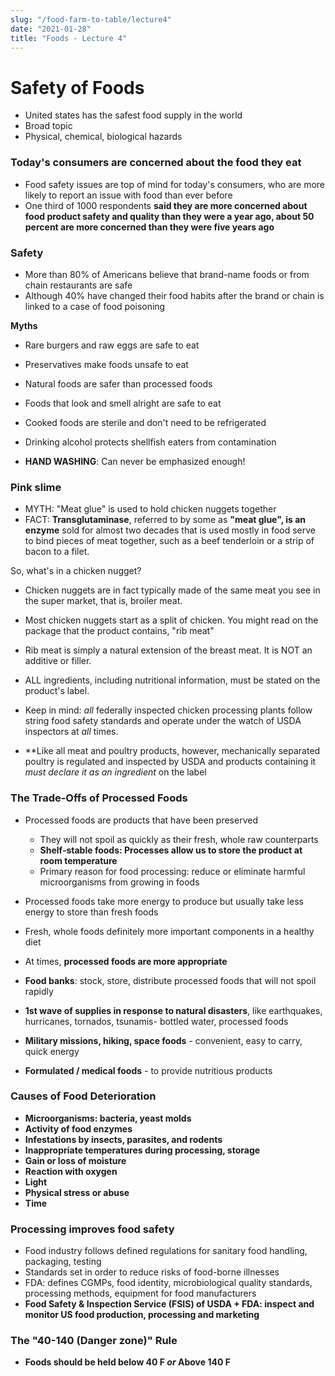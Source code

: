 ```yaml
---
slug: "/food-farm-to-table/lecture4"
date: "2021-01-28"
title: "Foods - Lecture 4"
---
```


# Safety of Foods

- United states has the safest food supply in the world
- Broad topic
- Physical, chemical, biological hazards

### Today's consumers are concerned about the food they eat

- Food safety issues are top of mind for today's consumers, who are more likely to report an issue with food than ever before
- One third of 1000 respondents **said they are more concerned about food product safety and quality than they were a year ago, about 50 percent are more concerned than they were five years ago**

### Safety

- More than 80% of Americans believe that brand-name foods or from chain restaurants are safe
- Although 40% have changed their food habits after the brand or chain is linked to a case of food poisoning

**Myths**

- Rare burgers and raw eggs are safe to eat
- Preservatives make foods unsafe to eat
- Natural foods are safer than processed foods
- Foods that look and smell alright are safe to eat
- Cooked foods are sterile and don't need to be refrigerated
- Drinking alcohol protects shellfish eaters from contamination

- **HAND WASHING**: Can never be emphasized enough!

### Pink slime

- MYTH: "Meat glue" is used to hold chicken nuggets together
- FACT: **Transglutaminase**, referred to by some as **"meat glue", is an enzyme** sold for almost two decades that is used mostly in food serve to bind pieces of meat together, such as a beef tenderloin or a strip of bacon to a filet.

So, what's in a chicken nugget?

- Chicken nuggets are in fact typically made of the same meat you see in the super market, that is, broiler meat.
- Most chicken nuggets start as a split of chicken. You might read on the package that the product contains, "rib meat"
- Rib meat is simply a natural extension of the breast meat. It is NOT an additive or filler.

- ALL ingredients, including nutritional information, must be stated on the product's label.
- Keep in mind: _all_ federally inspected chicken processing plants follow string food safety standards and operate under the watch of USDA inspectors at _all_ times.

- \*\*Like all meat and poultry products, however, mechanically separated poultry is regulated and inspected by USDA and products containing it _must declare it as an ingredient_ on the label

### The Trade-Offs of Processed Foods

- Processed foods are products that have been preserved

  - They will not spoil as quickly as their fresh, whole raw counterparts
  - **Shelf-stable foods: Processes allow us to store the product at room temperature**
  - Primary reason for food processing: reduce or eliminate harmful microorganisms from growing in foods

- Processed foods take more energy to produce but usually take less energy to store than fresh foods

- Fresh, whole foods definitely more important components in a healthy diet
- At times, **processed foods are more appropriate**
- **Food banks**: stock, store, distribute processed foods that will not spoil rapidly
- **1st wave of supplies in response to natural disasters**, like earthquakes, hurricanes, tornados, tsunamis- bottled water, processed foods
- **Military missions, hiking, space foods** - convenient, easy to carry, quick energy
- **Formulated / medical foods** - to provide nutritious products

### Causes of Food Deterioration

- **Microorganisms: bacteria, yeast molds**
- **Activity of food enzymes**
- **Infestations by insects, parasites, and rodents**
- **Inappropriate temperatures during processing, storage**
- **Gain or loss of moisture**
- **Reaction with oxygen**
- **Light**
- **Physical stress or abuse**
- **Time**

### Processing improves food safety

- Food industry follows defined regulations for sanitary food handling, packaging, testing
- Standards set in order to reduce risks of food-borne illnesses
- FDA: defines CGMPs, food identity, microbiological quality standards, processing methods, equipment for food manufacturers
- **Food Safety & Inspection Service (FSIS) of USDA + FDA: inspect and monitor US food production, processing and marketing**

### The "40-140 (Danger zone)" Rule

- **Foods should be held below 40 F _or_ Above 140 F**

